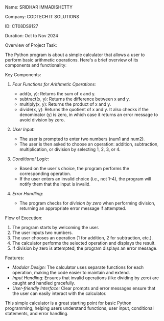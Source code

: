Name: SRIDHAR IMMADISHETTY

Company: CODTECH IT SOLUTIONS

ID: CT08DS9127

Duration: Oct to Nov 2024


Overview of Project Task:

The Python program is about a simple calculator that allows a user to perform basic arithmetic operations. Here's a brief overview of its components and functionality:

Key Components:
1. *Four Functions for Arithmetic Operations:*
   - add(x, y): Returns the sum of x and y.
   - subtract(x, y): Returns the difference between x and y.
   - multiply(x, y): Returns the product of x and y.
   - divide(x, y): Returns the quotient of x and y. It also checks if the denominator (y) is zero, in which case it returns an error message to avoid division by zero.

2. *User Input:*
   - The user is prompted to enter two numbers (num1 and num2).
   - The user is then asked to choose an operation: addition, subtraction, multiplication, or division by selecting 1, 2, 3, or 4.

3. *Conditional Logic:*
   - Based on the user's choice, the program performs the corresponding operation.
   - If the user enters an invalid choice (i.e., not 1-4), the program will notify them that the input is invalid.

4. *Error Handling:*
   - The program checks for *division by zero* when performing division, returning an appropriate error message if attempted.

Flow of Execution:
1. The program starts by welcoming the user.
2. The user inputs two numbers.
3. The user chooses an operation (1 for addition, 2 for subtraction, etc.).
4. The calculator performs the selected operation and displays the result.
5. If division by zero is attempted, the program displays an error message.

Features:
- *Modular Design:* The calculator uses separate functions for each operation, making the code easier to maintain and extend.
- *Input Handling:* Ensures that invalid operations (like dividing by zero) are caught and handled gracefully.
- *User-friendly Interface:* Clear prompts and error messages ensure that the user can easily interact with the calculator.

This simple calculator is a great starting point for basic Python programming, helping users understand functions, user input, conditional statements, and error handling.
